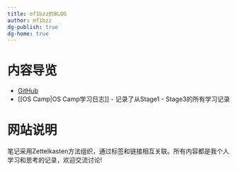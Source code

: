 ```yaml
---
title: mf1bzz的BLOG
author: mf1bzz
dg-publish: true
dg-home: true
---
```



# 内容导览

- [GitHub](https://github.com/MF-B/)
- [[OS Camp|OS Camp学习日志]] - 记录了从Stage1 - Stage3的所有学习记录

# 网站说明

笔记采用Zettelkasten方法组织，通过标签和链接相互关联。所有内容都是我个人学习和思考的记录，欢迎交流讨论!
